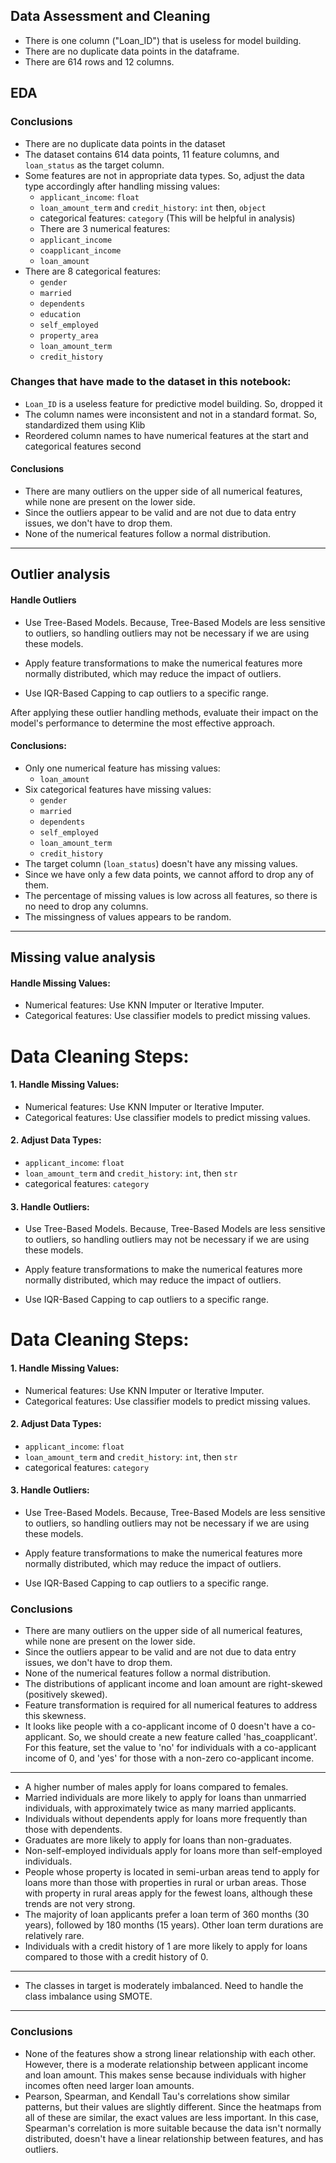 ## Data Assessment and Cleaning

- There is one column ("Loan_ID") that is useless for model building.
- There are no duplicate data points in the dataframe.
- There are 614 rows and 12 columns.

## EDA

### Conclusions

- There are no duplicate data points in the dataset
- The dataset contains 614 data points, 11 feature columns, and `loan_status` as the target column.
- Some features are not in appropriate data types. So, adjust the data type accordingly after handling missing values:
  - `applicant_income`: `float`
  - `loan_amount_term` and `credit_history`: `int` then, `object`
  - categorical features: `category` (This will be helpful in analysis)
  - There are 3 numerical features:
  - `applicant_income`
  - `coapplicant_income`
  - `loan_amount`
- There are 8 categorical features:
  - `gender`
  - `married`
  - `dependents`
  - `education`
  - `self_employed`
  - `property_area`
  - `loan_amount_term`
  - `credit_history`

### Changes that have made to the dataset in this notebook:

- `Loan_ID` is a useless feature for predictive model building. So, dropped it
- The column names were inconsistent and not in a standard format. So, standardized them using Klib
- Reordered column names to have numerical features at the start and categorical features second

#### Conclusions

- There are many outliers on the upper side of all numerical features, while none are present on the lower side.
- Since the outliers appear to be valid and are not due to data entry issues, we don't have to drop them.
- None of the numerical features follow a normal distribution.

---

## Outlier analysis

#### Handle Outliers

- Use Tree-Based Models. Because, Tree-Based Models are less sensitive to outliers, so handling outliers may not be necessary if we are using these models.

- Apply feature transformations to make the numerical features more normally distributed, which may reduce the impact of outliers.

- Use IQR-Based Capping to cap outliers to a specific range.

After applying these outlier handling methods, evaluate their impact on the model's performance to determine the most effective approach.

#### Conclusions:

- Only one numerical feature has missing values:
    - `loan_amount`
- Six categorical features have missing values:
    - `gender`
    - `married`
    - `dependents`
    - `self_employed`
    - `loan_amount_term`
    - `credit_history`
- The target column (`loan_status`) doesn't have any missing values.
- Since we have only a few data points, we cannot afford to drop any of them.
- The percentage of missing values is low across all features, so there is no need to drop any columns.
- The missingness of values appears to be random.

---
## Missing value analysis
#### Handle Missing Values:

- Numerical features: Use KNN Imputer or Iterative Imputer.
- Categorical features: Use classifier models to predict missing values.

# Data Cleaning Steps:

#### 1. Handle Missing Values:

- Numerical features: Use KNN Imputer or Iterative Imputer.
- Categorical features: Use classifier models to predict missing values.

#### 2. Adjust Data Types:

- `applicant_income`: `float`
- `loan_amount_term` and `credit_history`: `int`, then `str`
- categorical features: `category`

#### 3. Handle Outliers:

- Use Tree-Based Models. Because, Tree-Based Models are less sensitive to outliers, so handling outliers may not be necessary if we are using these models.

- Apply feature transformations to make the numerical features more normally distributed, which may reduce the impact of outliers.

- Use IQR-Based Capping to cap outliers to a specific range.

# Data Cleaning Steps:

#### 1. Handle Missing Values:

- Numerical features: Use KNN Imputer or Iterative Imputer.
- Categorical features: Use classifier models to predict missing values.

#### 2. Adjust Data Types:

- `applicant_income`: `float`
- `loan_amount_term` and `credit_history`: `int`, then `str`
- categorical features: `category`

#### 3. Handle Outliers:

- Use Tree-Based Models. Because, Tree-Based Models are less sensitive to outliers, so handling outliers may not be necessary if we are using these models.

- Apply feature transformations to make the numerical features more normally distributed, which may reduce the impact of outliers.

- Use IQR-Based Capping to cap outliers to a specific range.

### Conclusions

- There are many outliers on the upper side of all numerical features, while none are present on the lower side.
- Since the outliers appear to be valid and are not due to data entry issues, we don't have to drop them.
- None of the numerical features follow a normal distribution.
- The distributions of applicant income and loan amount are right-skewed (positively skewed).
- Feature transformation is required for all numerical features to address this skewness.
- It looks like people with a co-applicant income of 0 doesn't have a co-applicant. So, we should create a new feature called 'has_coapplicant'. For this feature, set the value to 'no' for individuals with a co-applicant income of 0, and 'yes' for those with a non-zero co-applicant income.

---

- A higher number of males apply for loans compared to females.
- Married individuals are more likely to apply for loans than unmarried individuals, with approximately twice as many married applicants.
- Individuals without dependents apply for loans more frequently than those with dependents.
- Graduates are more likely to apply for loans than non-graduates.
- Non-self-employed individuals apply for loans more than self-employed individuals.
- People whose property is located in semi-urban areas tend to apply for loans more than those with properties in rural or urban areas. Those with property in rural areas apply for the fewest loans, although these trends are not very strong.
- The majority of loan applicants prefer a loan term of 360 months (30 years), followed by 180 months (15 years). Other loan term durations are relatively rare.
- Individuals with a credit history of 1 are more likely to apply for loans compared to those with a credit history of 0.

---

- The classes in target is moderately imbalanced. Need to handle the class imbalance using SMOTE.

---

### Conclusions

- None of the features show a strong linear relationship with each other. However, there is a moderate relationship between applicant income and loan amount. This makes sense because individuals with higher incomes often need larger loan amounts.
- Pearson, Spearman, and Kendall
Tau's correlations show similar patterns, but their values are slightly different. Since the heatmaps from all of these are similar, the exact values are less important. In this case, Spearman's correlation is more suitable because the data isn't normally distributed, doesn't have a linear relationship between features, and has outliers.

